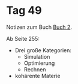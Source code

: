 # Tag 49

Notizen zum Buch [Buch 2](../Buch2.md).

Ab Seite 255:
* Drei große Kategorien:
  - Simulation
  - Optimierung
  - Rechnen
* kohärente Materie
